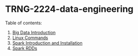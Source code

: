 # TRNG-2224-data-engineering

Table of contents:

1. [Big Data Introduction]("week1/01-bigdata-intro.md")
2. [Linux Commands]("week1/02-linux-commands.md")
3. [Spark Introduction and Installation]("week1/03.spark-introduction-and-installation.md")
4. [Spark RDDs]("week1/04-spark-rdd.ipynb")

